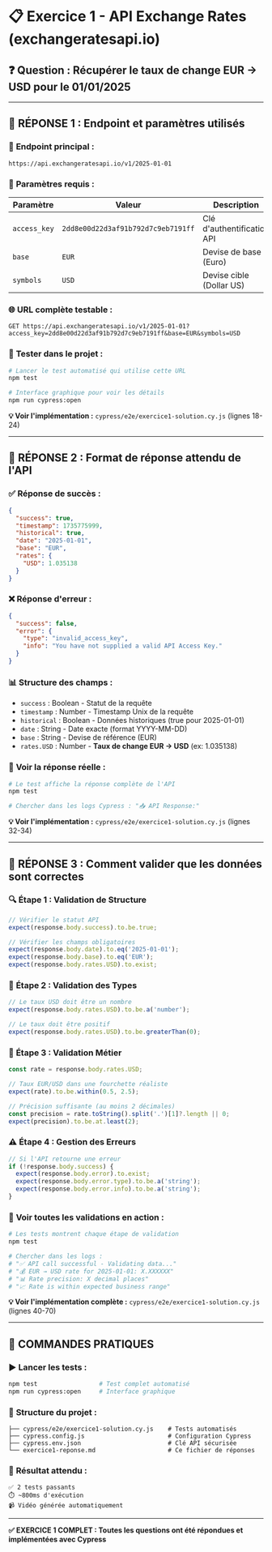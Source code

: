 # 📋 Exercice 1 - API Exchange Rates (exchangeratesapi.io)

## ❓ Question : Récupérer le taux de change EUR → USD pour le 01/01/2025

---

## 🎯 **RÉPONSE 1 : Endpoint et paramètres utilisés**

### 📡 **Endpoint principal :**
```
https://api.exchangeratesapi.io/v1/2025-01-01
```

### 🔧 **Paramètres requis :**
| Paramètre | Valeur | Description |
|-----------|--------|-------------|
| `access_key` | `2dd8e00d22d3af91b792d7c9eb7191ff` | Clé d'authentification API |
| `base` | `EUR` | Devise de base (Euro) |
| `symbols` | `USD` | Devise cible (Dollar US) |

### 🌐 **URL complète testable :**
```
GET https://api.exchangeratesapi.io/v1/2025-01-01?access_key=2dd8e00d22d3af91b792d7c9eb7191ff&base=EUR&symbols=USD
```

### 🧪 **Tester dans le projet :**
```bash
# Lancer le test automatisé qui utilise cette URL
npm test

# Interface graphique pour voir les détails
npm run cypress:open
```

**💡 Voir l'implémentation :** `cypress/e2e/exercice1-solution.cy.js` (lignes 18-24)

---

## 🎯 **RÉPONSE 2 : Format de réponse attendu de l'API**

### ✅ **Réponse de succès :**
```json
{
  "success": true,
  "timestamp": 1735775999,
  "historical": true,
  "date": "2025-01-01",
  "base": "EUR",
  "rates": {
    "USD": 1.035138
  }
}
```

### ❌ **Réponse d'erreur :**
```json
{
  "success": false,
  "error": {
    "type": "invalid_access_key",
    "info": "You have not supplied a valid API Access Key."
  }
}
```

### 📊 **Structure des champs :**
- `success` : Boolean - Statut de la requête
- `timestamp` : Number - Timestamp Unix de la requête  
- `historical` : Boolean - Données historiques (true pour 2025-01-01)
- `date` : String - Date exacte (format YYYY-MM-DD)
- `base` : String - Devise de référence (EUR)
- `rates.USD` : Number - **Taux de change EUR → USD** (ex: 1.035138)

### 🧪 **Voir la réponse réelle :**
```bash
# Le test affiche la réponse complète de l'API
npm test

# Chercher dans les logs Cypress : "📥 API Response:"
```

**💡 Voir l'implémentation :** `cypress/e2e/exercice1-solution.cy.js` (lignes 32-34)

---

## 🎯 **RÉPONSE 3 : Comment valider que les données sont correctes**

### 🔍 **Étape 1 : Validation de Structure**
```javascript
// Vérifier le statut API
expect(response.body.success).to.be.true;

// Vérifier les champs obligatoires
expect(response.body.date).to.eq('2025-01-01');
expect(response.body.base).to.eq('EUR');
expect(response.body.rates.USD).to.exist;
```

### 🔢 **Étape 2 : Validation des Types**
```javascript
// Le taux USD doit être un nombre
expect(response.body.rates.USD).to.be.a('number');

// Le taux doit être positif
expect(response.body.rates.USD).to.be.greaterThan(0);
```

### 💼 **Étape 3 : Validation Métier**
```javascript
const rate = response.body.rates.USD;

// Taux EUR/USD dans une fourchette réaliste
expect(rate).to.be.within(0.5, 2.5);

// Précision suffisante (au moins 2 décimales)
const precision = rate.toString().split('.')[1]?.length || 0;
expect(precision).to.be.at.least(2);
```

### ⚠️ **Étape 4 : Gestion des Erreurs**
```javascript
// Si l'API retourne une erreur
if (!response.body.success) {
  expect(response.body.error).to.exist;
  expect(response.body.error.type).to.be.a('string');
  expect(response.body.error.info).to.be.a('string');
}
```

### 🧪 **Voir toutes les validations en action :**
```bash
# Les tests montrent chaque étape de validation
npm test

# Chercher dans les logs :
# "✅ API call successful - Validating data..."
# "💰 EUR → USD rate for 2025-01-01: X.XXXXXX"
# "📊 Rate precision: X decimal places"
# "📈 Rate is within expected business range"
```

**💡 Voir l'implémentation complète :** `cypress/e2e/exercice1-solution.cy.js` (lignes 40-70)

---

## 🚀 **COMMANDES PRATIQUES**

### ▶️ **Lancer les tests :**
```bash
npm test                 # Test complet automatisé
npm run cypress:open     # Interface graphique
```

### 📁 **Structure du projet :**
```
├── cypress/e2e/exercice1-solution.cy.js    # Tests automatisés
├── cypress.config.js                       # Configuration Cypress
├── cypress.env.json                        # Clé API sécurisée
└── exercice1-reponse.md                    # Ce fichier de réponses
```

### 🎯 **Résultat attendu :**
```
✅ 2 tests passants
⏱️ ~800ms d'exécution
📹 Vidéo générée automatiquement
```

---

**✅ EXERCICE 1 COMPLET : Toutes les questions ont été répondues et implémentées avec Cypress**